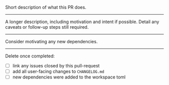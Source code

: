 Short description of what this PR does.

---------------------------

A longer description, including motivation and intent if possible. Detail any caveats or follow-up steps still required.

---------------------------

Consider motivating any new dependencies.

---------------------------

Delete once completed:
- [ ] link any issues closed by this pull-request
- [ ] add all user-facing changes to `CHANGELOG.md`
- [ ] new dependencies were added to the workspace toml
